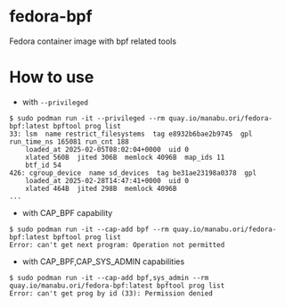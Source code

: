 # fedora-bpf
Fedora container image with bpf related tools

# How to use

- with `--privileged`

```
$ sudo podman run -it --privileged --rm quay.io/manabu.ori/fedora-bpf:latest bpftool prog list
33: lsm  name restrict_filesystems  tag e8932b6bae2b9745  gpl run_time_ns 165081 run_cnt 188
	loaded_at 2025-02-05T08:02:04+0000  uid 0
	xlated 560B  jited 306B  memlock 4096B  map_ids 11
	btf_id 54
426: cgroup_device  name sd_devices  tag be31ae23198a0378  gpl
	loaded_at 2025-02-28T14:47:41+0000  uid 0
	xlated 464B  jited 298B  memlock 4096B
...
```

- with CAP_BPF capability

```
$ sudo podman run -it --cap-add bpf --rm quay.io/manabu.ori/fedora-bpf:latest bpftool prog list
Error: can't get next program: Operation not permitted
```

- with CAP_BPF,CAP_SYS_ADMIN capabilities

```
$ sudo podman run -it --cap-add bpf,sys_admin --rm quay.io/manabu.ori/fedora-bpf:latest bpftool prog list
Error: can't get prog by id (33): Permission denied
```
